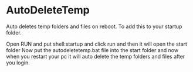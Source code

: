 # AutoDeleteTemp
Auto deletes temp folders and files on reboot.
To add this to your startup folder.

Open RUN and put shell:startup and click run and then it will open the start folder
Now put the autodeletetemp.bat file into the start folder and now when you restart your pc it will auto delete the temp folders and files after you login.
